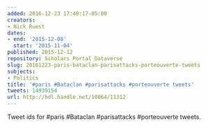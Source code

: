 ```yaml
---
added: 2016-12-23 17:40:17-05:00
creators:
- Nick Ruest
dates:
- end: '2015-12-08'
  start: '2015-11-04'
published: 2015-12-12
repository: Scholars Portal Dataverse
slug: 20161223-paris-bataclan-parisattacks-porteouverte-tweets
subjects:
- Politics
title: '#paris #Bataclan #parisattacks #porteouverte tweets'
tweets: 14939154
url: http://hdl.handle.net/10864/11312
---
```


Tweet ids for #paris #Bataclan #parisattacks #porteouverte tweets.
